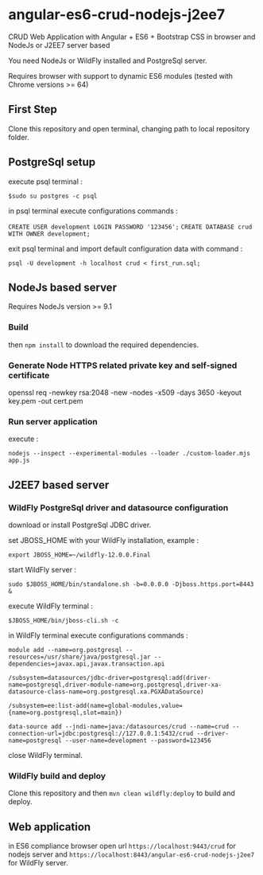 # angular-es6-crud-nodejs-j2ee7

CRUD Web Application with Angular + ES6 + Bootstrap CSS in browser and NodeJs or J2EE7 server based

You need NodeJs or WildFly installed and PostgreSql server.

Requires browser with support to dynamic ES6 modules (tested with Chrome versions >= 64)

## First Step

Clone this repository and open terminal, changing path to local repository folder.

## PostgreSql setup

execute psql terminal :

`$sudo su postgres -c psql`

in psql terminal execute configurations commands :

`CREATE USER development LOGIN PASSWORD '123456';`
`CREATE DATABASE crud WITH OWNER development;`

exit psql terminal and import default configuration data with command :

`psql -U development -h localhost crud < first_run.sql;`

## NodeJs based server

Requires NodeJs version >= 9.1

### Build

then `npm install` to download the required dependencies.

### Generate Node HTTPS related private key and self-signed certificate

openssl req -newkey rsa:2048 -new -nodes -x509 -days 3650 -keyout key.pem -out cert.pem

### Run server application

execute :

`nodejs --inspect --experimental-modules --loader ./custom-loader.mjs app.js`

## J2EE7 based server

### WildFly PostgreSql driver and datasource configuration

download or install PostgreSql JDBC driver.

set JBOSS_HOME with your WildFly installation, example :

`export JBOSS_HOME=~/wildfly-12.0.0.Final`

start WildFly server :

`sudo $JBOSS_HOME/bin/standalone.sh -b=0.0.0.0 -Djboss.https.port=8443 &`

execute WildFly terminal :

`$JBOSS_HOME/bin/jboss-cli.sh -c`

in WildFly terminal execute configurations commands :

`module add --name=org.postgresql --resources=/usr/share/java/postgresql.jar --dependencies=javax.api,javax.transaction.api`

`/subsystem=datasources/jdbc-driver=postgresql:add(driver-name=postgresql,driver-module-name=org.postgresql,driver-xa-datasource-class-name=org.postgresql.xa.PGXADataSource)`

`/subsystem=ee:list-add(name=global-modules,value={name=org.postgresql,slot=main})`

`data-source add --jndi-name=java:/datasources/crud --name=crud --connection-url=jdbc:postgresql://127.0.0.1:5432/crud --driver-name=postgresql --user-name=development --password=123456`

close WildFly terminal.

### WildFly build and deploy

Clone this repository and then `mvn clean wildfly:deploy` to build and deploy.

## Web application

in ES6 compliance browser open url `https://localhost:9443/crud` for nodejs server and `https://localhost:8443/angular-es6-crud-nodejs-j2ee7` for WildFly server.

